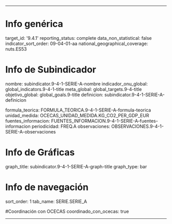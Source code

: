 ---

# Info genérica
target_id: '9.4.1'
reporting_status: complete
data_non_statistical: false
indicator_sort_order: 09-04-01-aa
national_geographical_coverage: nuts.ES53

# Info de Subindicador
nombre: subindicator.9-4-1-SERIE-A-nombre
indicador_onu_global: global_indicators.9-4-1-title
meta_global: global_targets.9-4-title
objetivo_global: global_goals.9-title
definicion: subindicator.9-4-1-SERIE-A-definicion

formula_teorica: FORMULA_TEORICA.9-4-1-SERIE-A-formula-teorica
unidad_medida: OCECAS_UNIDAD_MEDIDA.KG_CO2_PER_GDP_EUR
fuentes_informacion: FUENTES_INFORMACION.9-4-1-SERIE-A-fuentes-informacion
periodicidad: FREQ.A
observaciones: OBSERVACIONES.9-4-1-SERIE-A-observaciones
# Info de Gráficas
graph_title: subindicator.9-4-1-SERIE-A-graph-title
graph_type: bar

# Info de navegación
sort_order: 1
tab_name: SERIE.SERIE_A

#Coordinación con OCECAS
coordinado_con_ocecas: true

---